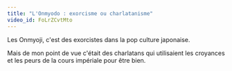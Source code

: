 ```yaml
---
title: "L'Onmyodo : exorcisme ou charlatanisme"
video_id: FoLrZCvtMto
---
```


Les Onmyoji, c'est des exorcistes dans la pop culture japonaise. 

Mais de mon point de vue c'était des charlatans qui utilisaient les croyances et les peurs de la cours impériale pour être bien. 